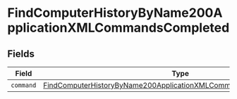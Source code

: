 # FindComputerHistoryByName200ApplicationXMLCommandsCompleted


## Fields

| Field                                                                                                                                                               | Type                                                                                                                                                                | Required                                                                                                                                                            | Description                                                                                                                                                         |
| ------------------------------------------------------------------------------------------------------------------------------------------------------------------- | ------------------------------------------------------------------------------------------------------------------------------------------------------------------- | ------------------------------------------------------------------------------------------------------------------------------------------------------------------- | ------------------------------------------------------------------------------------------------------------------------------------------------------------------- |
| `command`                                                                                                                                                           | [FindComputerHistoryByName200ApplicationXMLCommandsCompletedCommand](../../models/operations/findcomputerhistorybyname200applicationxmlcommandscompletedcommand.md) | :heavy_minus_sign:                                                                                                                                                  | N/A                                                                                                                                                                 |